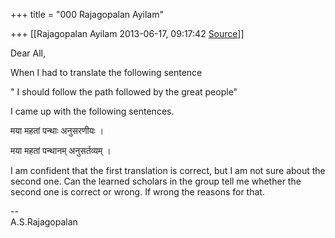 +++
title = "000 Rajagopalan Ayilam"

+++
[[Rajagopalan Ayilam	2013-06-17, 09:17:42 [Source](https://groups.google.com/g/samskrita/c/hdLuaNOBNpo)]]



Dear All,  
  

When I had to translate the following sentence  
  

" I should follow the path followed by the great people"  
  

I came up with the following sentences.  
  
मया महतां पन्थाः अनुसरणीयः ।  
  
मया महतां पन्थानम् अनुसर्तव्यम् ।  
  

I am confident that the first translation is correct, but I am not sure about the second one. Can the learned scholars in the group tell me whether the second one is correct or wrong. If wrong the reasons for that.  
  

  
--  
A.S.Rajagopalan  

